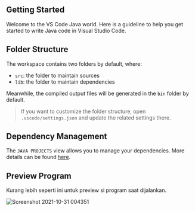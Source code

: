 ## Getting Started

Welcome to the VS Code Java world. Here is a guideline to help you get started to write Java code in Visual Studio Code.

## Folder Structure

The workspace contains two folders by default, where:

- `src`: the folder to maintain sources
- `lib`: the folder to maintain dependencies

Meanwhile, the compiled output files will be generated in the `bin` folder by default.

> If you want to customize the folder structure, open `.vscode/settings.json` and update the related settings there.

## Dependency Management

The `JAVA PROJECTS` view allows you to manage your dependencies. More details can be found [here](https://github.com/microsoft/vscode-java-dependency#manage-dependencies).

## Preview Program

Kurang lebih seperti ini untuk preview si program saat dijalankan.

![Screenshot 2021-10-31 004351](https://user-images.githubusercontent.com/74411596/139543597-54157e21-064e-4851-984d-9c89ed3bebd2.png)
